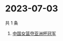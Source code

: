 # 2023-07-03

共 1 条

<!-- BEGIN -->
<!-- 最后更新时间 Mon Jul 03 2023 03:08:59 GMT+0800 (China Standard Time) -->

1. [中国女篮夺亚洲杯冠军](https://www.zhihu.com/search?q=中国女篮夺亚洲杯冠军)

<!-- END -->
